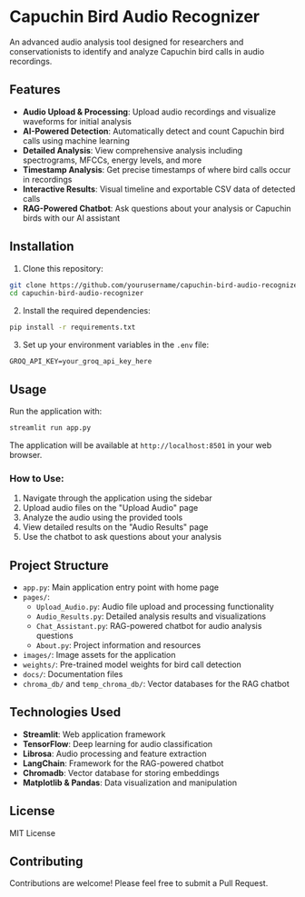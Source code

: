 # Capuchin Bird Audio Recognizer

An advanced audio analysis tool designed for researchers and conservationists to identify and analyze Capuchin bird calls in audio recordings.

## Features

- **Audio Upload & Processing**: Upload audio recordings and visualize waveforms for initial analysis
- **AI-Powered Detection**: Automatically detect and count Capuchin bird calls using machine learning
- **Detailed Analysis**: View comprehensive analysis including spectrograms, MFCCs, energy levels, and more
- **Timestamp Analysis**: Get precise timestamps of where bird calls occur in recordings
- **Interactive Results**: Visual timeline and exportable CSV data of detected calls
- **RAG-Powered Chatbot**: Ask questions about your analysis or Capuchin birds with our AI assistant

## Installation

1. Clone this repository:
```bash
git clone https://github.com/yourusername/capuchin-bird-audio-recognizer.git
cd capuchin-bird-audio-recognizer
```

2. Install the required dependencies:
```bash
pip install -r requirements.txt
```

3. Set up your environment variables in the `.env` file:
```
GROQ_API_KEY=your_groq_api_key_here
```

## Usage

Run the application with:

```bash
streamlit run app.py
```

The application will be available at `http://localhost:8501` in your web browser.

### How to Use:

1. Navigate through the application using the sidebar
2. Upload audio files on the "Upload Audio" page
3. Analyze the audio using the provided tools
4. View detailed results on the "Audio Results" page
5. Use the chatbot to ask questions about your analysis

## Project Structure

- `app.py`: Main application entry point with home page
- `pages/`:
  - `Upload_Audio.py`: Audio file upload and processing functionality
  - `Audio_Results.py`: Detailed analysis results and visualizations
  - `Chat_Assistant.py`: RAG-powered chatbot for audio analysis questions
  - `About.py`: Project information and resources
- `images/`: Image assets for the application
- `weights/`: Pre-trained model weights for bird call detection
- `docs/`: Documentation files
- `chroma_db/` and `temp_chroma_db/`: Vector databases for the RAG chatbot

## Technologies Used

- **Streamlit**: Web application framework
- **TensorFlow**: Deep learning for audio classification
- **Librosa**: Audio processing and feature extraction
- **LangChain**: Framework for the RAG-powered chatbot
- **Chromadb**: Vector database for storing embeddings
- **Matplotlib & Pandas**: Data visualization and manipulation

## License

MIT License

## Contributing

Contributions are welcome! Please feel free to submit a Pull Request. 